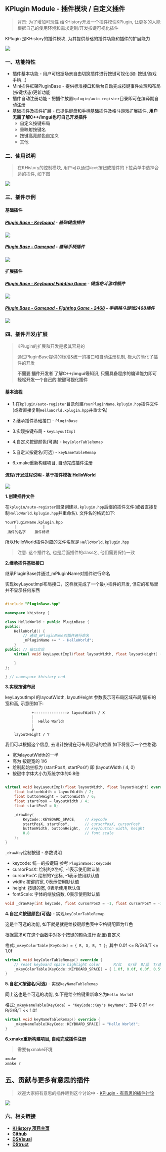 ## KPlugin Module - 插件模块 / 自定义插件

> 背景: 为了增加可玩性 给KHistory开发一个插件模快KPlugin, 让更多的人能根据自己的使用环境和需求定制/开发按键可视化插件

KPlugin 是KHistory的插件模块, 为其提供基础的插件功能和插件的扩展能力

![](../docs/imgs/khistory.demo.png)

### 一、功能特性
- 插件基本功能 - 用户可根据场景自由切换插件进行按键可视化(如: 按键/游戏手柄...)
- Mini插件框架PluginBase -  提供标准接口和后台自动完成按键事件处理和布局(按键状态)更新功能
- 插件自动注册功能 - 把插件放置`kplugin/auto-register`目录即可在编译期自动注册
- 基础插件及插件扩展 - 已提供键盘和手柄基础插件及格斗游戏扩展插件, **用户无需了解C++/Imgui也可自己开发插件**
  - 自定义按键布局
  - 重映射按键名
  - 按键高亮颜色自定义
  - 其他


### 二、使用说明

> 在KHistory的控制模块, 用户可以通过`Next`按钮或插件的下拉菜单中选择合适的插件, 如下图

![](../docs/imgs/plugin-control.png)

### 三、插件示例

#### 基础插件

##### [Plugin Base - Keyboard](Keyboard.kplugin.hpp) - 基础键盘插件
![](../docs/imgs/Keyboard.kplugin.png)

##### [Plugin Base - Gamepad](Gamepad.kplugin.hpp) - 基础手柄插件
![](../docs/imgs/Gamepad.kplugin.png)

#### 扩展插件

##### [Plugin Base - Keyboard Fighting Game](auto-register/KeyboardFightingGame.kplugin.hpp) - 键盘格斗游戏插件
![](../docs/imgs/KeyboardFightingGame.kplugin.png)

##### [Plugin Base - Gamepad - Fighting Game - 2468](auto-register/GamepadFightingGame2468.kplugin.hpp) - 手柄格斗游戏2468插件
![](../docs/imgs/GamepadFightingGame2468.kplugin.png)


### 四、插件开发/扩展

> KPlugin的扩展和开发是极其容易的
>
> 通过PluginBase提供的标准&统一的接口和自动注册机制, 极大的简化了插件的开发
>
> **不需要 插件开发者 了解C++/imgui等知识, 只需具备程序的编译能力即可轻松开发一个自己的 按键可视化插件**


#### 基本流程
- 1.在`kplugin/auto-register`目录创建`YourPluginName.kplugin.hpp`插件文件(或者直接复制`HelloWorld.kplugin.hpp`并重命名)

- 2.继承插件基础接口 - `PluginBase`

- 3.实现按键布局 - `keyLayoutImpl`

- 4.自定义按键颜色(可选) - `keyColorTableRemap`

- 5.自定义按键名(可选) - `keyNameTableRemap`

- 6.xmake重新构建项目, 自动完成插件注册

#### 流程/开发过程说明 - 基于插件模板 [HelloWorld](auto-register/HelloWorld.kplugin.hpp)

![](../docs/imgs/HelloWorld.kplugin.png)

**1.创建插件文件**

在`kplugin/auto-register`目录创建以`.kplugin.hpp`后缀的插件文件(或者直接复制`HelloWorld.kplugin.hpp`并重命名). 文件名的格式如下:

```
YourPluginName.kplugin.hpp
    |            |
 插件的名字    插件标识
```
所以HelloWorld插件对应的文件名就是 `HelloWorld.kplugin.hpp`

> 注意: 这个插件名, 也是后面插件的class名, 他们需要保持一致

**2.继承插件基础接口**

继承PluginBase并通过_mPluginName对插件进行命名

实现keyLayoutImpl布局接口，这样就完成了一个最小插件的开发, 但它的布局里并不显示任何东西

```cpp

#include "PluginBase.hpp"

namespace khistory {

class HelloWorld : public PluginBase {
public:
    HelloWorld() {
        // 通过_mPluginName对插件进行命名
        _mPluginName += " - HelloWorld";
    }
public: // 接口实现
    virtual void keyLayoutImpl(float layoutWidth, float layoutHeight) {

    }
};

} // namespace khistory end

```

**3.实现按键布局**

keyLayoutImpl 的layoutWidth, layoutHeight 参数表示可布局区域布局/画布的 宽和高, 示意图如下:

```
            +---------------> layoutWidth / X
            |
            |  Hello World!
            |
            V
    layoutHeight / Y

```

我们可以根据这个信息, 去设计按键在可布局区域的位置
如下将显示一个空格键:
- 宽为layoutWidth的一半
- 高为 按键宽的 1/6
- 绘制起始坐标为 (startPosX, startPosY) 即 (layoutWidth / 4, 0)
- 按键中字体大小为系统字体的0.8倍

```cpp

virtual void keyLayoutImpl(float layoutWidth, float layoutHeight) override {
    float buttonWidth = layoutWidth / 2;
    float buttonHeight = buttonWidth / 6;
    float startPosX = layoutWidth / 4;
    float startPosY = 0;

    _drawKey(
        KeyCode::KEYBOARD_SPACE,    // keycode
        startPosX, startPosY,       // cursorPosX, cursorPosY
        buttonWidth, buttonHeight,  // key/button width, height
        0.8                         // font scale
    );
}

```

`_drawKey`绘制按键 - 参数说明

- keycode: 统一的按键码 参考 `PluginBase::KeyCode`
- cursorPosX: 绘制的X坐标, -1表示使用默认值
- cursorPosY: 绘制的Y坐标, -1表示使用默认值
- width: 按键的宽, 0表示使用默认值
- height: 按键的宽, 0表示使用默认值
- fontScale: 字体的缩放倍数, 0表示使用默认值

```cpp
void _drawKey(int keycode, float cursorPosX = -1, float cursorPosY = -1, float width = 0, float height = 0, float fontScale = 0)
```

**4.自定义按键颜色(可选)** - 实现`keyColorTableRemap`

这是个可选的功能, 如下就是就是给按键颜色表中空格键配置为红色

根据需求可在这个函数中对多个按键的颜色进行 配置/自定义

格式:`_mkeyColorTable[KeyCode] = { R, G, B, T };` 其中 0.0f <= R/G/B/T <= 1.0f

```cpp
virtual void keyColorTableRemap() override {
    // reset keyboard space highlight color      R/红   G/绿  B/蓝  T/透明度
    _mkeyColorTable[KeyCode::KEYBOARD_SPACE] = { 1.0f, 0.0f, 0.0f, 0.5f };
}
```

**5.自定义按键名(可选)** - 实现`keyNameTableRemap`

同上这也是个可选的功能, 如下是给空格键重新命名为`Hello World!`

格式:`_mkeyNameTable[KeyCode] = "KeyCode::Key's KeyName";` 其中 0.0f << R/G/B/T << 1.0f

```cpp
virtual void keyNameTableRemap() override {
    _mkeyNameTable[KeyCode::KEYBOARD_SPACE] = "Hello World!";
}
```

**6.xmake重新构建项目, 自动完成插件注册**
> 需要有xmake环境

```bash
xmake
xmake r
```

## 五、贡献与更多有意思的插件

> 欢迎大家把有意思的插件晒到这个讨论中 - [KPlugin - 有意思的插件讨论](https://github.com/Sunrisepeak/KHistory/discussions/9)

![](../docs/imgs/kplugin.set.png)


### 六、相关链接

- [**KHistory 项目主页**](https://github.com/Sunrisepeak/KHistory)
- [**Github**](https://github.com/Sunrisepeak)
- [**DSVisual**](https://github.com/Sunrisepeak/DSVisual)
- [**DStruct**](https://github.com/Sunrisepeak/DStruct)